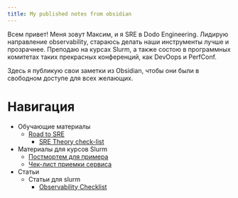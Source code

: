 ```yaml
---
title: My published notes from obsidian
---
```

Всем привет! Меня зовут Максим, и я SRE в Dodo Engineering. Лидирую направление observability, стараюсь делать наши инструменты лучше и прозрачнее. Преподаю на курсах Slurm, а также состою в программных комитетах таких прекрасных конференций, как DevOops и PerfConf.

Здесь я публикую свои заметки из Obsidian, чтобы они были в свободном доступе для всех желающих.

# Навигация
- Обучающие материалы
  - [Road to SRE](<./Road to SRE.md>)
    - [SRE Theory check-list](<.SRE Theory check-list.md>)
- Материалы для курсов Slurm
  - [Постмортем для примера](<Блокировки Media CDN на anti-ddos провайдере при миграции на Yandex CDN.md>)
  - [Чек-лист приемки сервиса](<./Чек-лист приемки сервиса.md>)
- Статьи
  - Статьи для slurm
    - [Observability Checklist](<Observability Checklist. От железа до приложений или как не остаться слепым в продакшене.md>)

